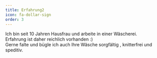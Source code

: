 ```yaml
---
title: Erfahrung2
icon: fa-dollar-sign
order: 3
---
```


Ich bin seit 10 Jahren Hausfrau und arbeite in einer Wäscherei.  
Erfahrung ist daher reichlich vorhanden :)  
Gerne falte und bügle ich auch Ihre Wäsche sorgfältig , knitterfrei und speditiv.
